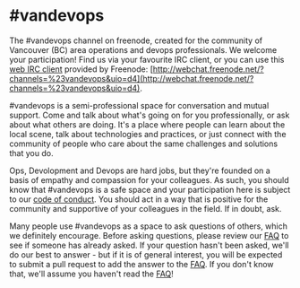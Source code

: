 \#vandevops
======

The #vandevops channel on freenode, created for the community of Vancouver (BC) area operations and devops professionals. We welcome your participation! Find us via your favourite IRC client, or you can use this [web IRC client](http://webchat.freenode.net/?channels=%23vandevops&uio=d4) provided by Freenode: [http://webchat.freenode.net/?channels=%23vandevops&uio=d4](http://webchat.freenode.net/?channels=%23vandevops&uio=d4).

\#vandevops is a semi-professional space for conversation and mutual support. Come and talk about what's going on for you professionally, or ask about what others are doing. It's a place where people can learn about the local scene, talk about technologies and practices, or just connect with the community of people who care about the same challenges and solutions that you do.

Ops, Devolopment and Devops are hard jobs, but they're founded on a basis of empathy and compassion for your colleagues. As such, you should know that #vandevops is a safe space and your participation here is subject to our [code of conduct](codeofconduct.md). You should act in a way that is positive for the community and supportive of your colleagues in the field. If in doubt, ask.

Many people use #vandevops as a space to ask questions of others, which we definitely encourage. Before asking questions, please review our [FAQ](faq.md) to see if someone has already asked. If your question hasn't been asked, we'll do our best to answer - but if it is of general interest, you will be expected to submit a pull request to add the answer to the [FAQ](faq.md). If you don't know that, we'll assume you haven't read the [FAQ](faq.md)!
